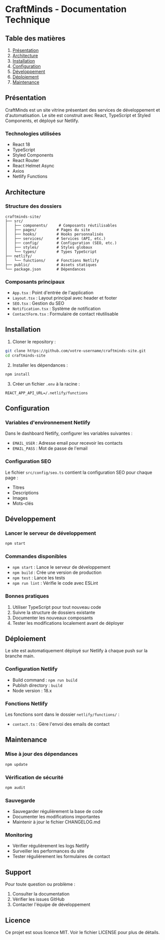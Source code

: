 # CraftMinds - Documentation Technique

## Table des matières
1. [Présentation](#présentation)
2. [Architecture](#architecture)
3. [Installation](#installation)
4. [Configuration](#configuration)
5. [Développement](#développement)
6. [Déploiement](#déploiement)
7. [Maintenance](#maintenance)

## Présentation

CraftMinds est un site vitrine présentant des services de développement et d'automatisation. Le site est construit avec React, TypeScript et Styled Components, et déployé sur Netlify.

### Technologies utilisées
- React 18
- TypeScript
- Styled Components
- React Router
- React Helmet Async
- Axios
- Netlify Functions

## Architecture

### Structure des dossiers
```
craftminds-site/
├── src/
│   ├── components/     # Composants réutilisables
│   ├── pages/         # Pages du site
│   ├── hooks/         # Hooks personnalisés
│   ├── services/      # Services (API, etc.)
│   ├── config/        # Configuration (SEO, etc.)
│   ├── styles/        # Styles globaux
│   └── types/         # Types TypeScript
├── netlify/
│   └── functions/     # Fonctions Netlify
├── public/            # Assets statiques
└── package.json       # Dépendances
```

### Composants principaux
- `App.tsx` : Point d'entrée de l'application
- `Layout.tsx` : Layout principal avec header et footer
- `SEO.tsx` : Gestion du SEO
- `Notification.tsx` : Système de notification
- `ContactForm.tsx` : Formulaire de contact réutilisable

## Installation

1. Cloner le repository :
```bash
git clone https://github.com/votre-username/craftminds-site.git
cd craftminds-site
```

2. Installer les dépendances :
```bash
npm install
```

3. Créer un fichier `.env` à la racine :
```env
REACT_APP_API_URL=/.netlify/functions
```

## Configuration

### Variables d'environnement Netlify
Dans le dashboard Netlify, configurer les variables suivantes :
- `EMAIL_USER` : Adresse email pour recevoir les contacts
- `EMAIL_PASS` : Mot de passe de l'email

### Configuration SEO
Le fichier `src/config/seo.ts` contient la configuration SEO pour chaque page :
- Titres
- Descriptions
- Images
- Mots-clés

## Développement

### Lancer le serveur de développement
```bash
npm start
```

### Commandes disponibles
- `npm start` : Lance le serveur de développement
- `npm build` : Crée une version de production
- `npm test` : Lance les tests
- `npm run lint` : Vérifie le code avec ESLint

### Bonnes pratiques
1. Utiliser TypeScript pour tout nouveau code
2. Suivre la structure de dossiers existante
3. Documenter les nouveaux composants
4. Tester les modifications localement avant de déployer

## Déploiement

Le site est automatiquement déployé sur Netlify à chaque push sur la branche main.

### Configuration Netlify
- Build command : `npm run build`
- Publish directory : `build`
- Node version : 18.x

### Fonctions Netlify
Les fonctions sont dans le dossier `netlify/functions/` :
- `contact.ts` : Gère l'envoi des emails de contact

## Maintenance

### Mise à jour des dépendances
```bash
npm update
```

### Vérification de sécurité
```bash
npm audit
```

### Sauvegarde
- Sauvegarder régulièrement la base de code
- Documenter les modifications importantes
- Maintenir à jour le fichier CHANGELOG.md

### Monitoring
- Vérifier régulièrement les logs Netlify
- Surveiller les performances du site
- Tester régulièrement les formulaires de contact

## Support

Pour toute question ou problème :
1. Consulter la documentation
2. Vérifier les issues GitHub
3. Contacter l'équipe de développement

## Licence

Ce projet est sous licence MIT. Voir le fichier LICENSE pour plus de détails.